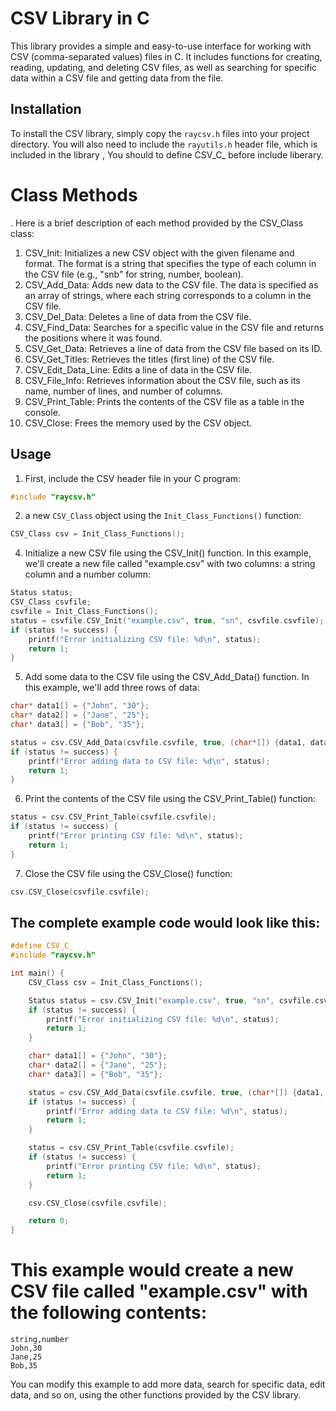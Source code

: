  # CSV Library in C

This library provides a simple and easy-to-use interface for working with CSV (comma-separated values) files in C. It includes functions for creating, reading, updating, and deleting CSV files, as well as searching for specific data within a CSV file and getting data from the file.

## Installation

To install the CSV library, simply copy the `raycsv.h` files into your project directory. You will also need to include the `rayutils.h` header file, which is included in the library , You should to define CSV_C_ before include liberary.


# Class Methods

. Here is a brief description of each method provided by the CSV_Class class:

1. CSV_Init: Initializes a new CSV object with the given filename and format. The format is a string that specifies the type of each column in the CSV file (e.g., "snb" for string, number, boolean).
2. CSV_Add_Data: Adds new data to the CSV file. The data is specified as an array of strings, where each string corresponds to a column in the CSV file.
3. CSV_Del_Data: Deletes a line of data from the CSV file.
4. CSV_Find_Data: Searches for a specific value in the CSV file and returns the positions where it was found.
5. CSV_Get_Data: Retrieves a line of data from the CSV file based on its ID.
6. CSV_Get_Titles: Retrieves the titles (first line) of the CSV file.
7. CSV_Edit_Data_Line: Edits a line of data in the CSV file.
8. CSV_File_Info: Retrieves information about the CSV file, such as its name, number of lines, and number of columns.
9. CSV_Print_Table: Prints the contents of the CSV file as a table in the console.
10. CSV_Close: Frees the memory used by the CSV object.

## Usage

1. First, include the CSV header file in your C program:

```c
#include "raycsv.h"
```
2. a new `CSV_Class` object using the `Init_Class_Functions()` function:
```c
CSV_Class csv = Init_Class_Functions();
```
4. Initialize a new CSV file using the CSV_Init() function. In this example, we'll create a new file called "example.csv" with two columns: a string column and a number column:
```c
Status status;
CSV_Class csvfile;
csvfile = Init_Class_Functions();
status = csvfile.CSV_Init("example.csv", true, "sn", csvfile.csvfile);
if (status != success) {
    printf("Error initializing CSV file: %d\n", status);
    return 1;
}
```
5. Add some data to the CSV file using the CSV_Add_Data() function. In this example, we'll add three rows of data:
```c
char* data1[] = {"John", "30"};
char* data2[] = {"Jane", "25"};
char* data3[] = {"Bob", "35"};

status = csv.CSV_Add_Data(csvfile.csvfile, true, (char*[]) {data1, data2, data3}, 3);
if (status != success) {
    printf("Error adding data to CSV file: %d\n", status);
    return 1;
}
```
6. Print the contents of the CSV file using the CSV_Print_Table() function:
```c
status = csv.CSV_Print_Table(csvfile.csvfile);
if (status != success) {
    printf("Error printing CSV file: %d\n", status);
    return 1;
}
```
7. Close the CSV file using the CSV_Close() function:
```c
csv.CSV_Close(csvfile.csvfile);
```
## The complete example code would look like this:

```c
#define CSV_C_
#include "raycsv.h"

int main() {
    CSV_Class csv = Init_Class_Functions();

    Status status = csv.CSV_Init("example.csv", true, "sn", csvfile.csvfile);
    if (status != success) {
        printf("Error initializing CSV file: %d\n", status);
        return 1;
    }

    char* data1[] = {"John", "30"};
    char* data2[] = {"Jane", "25"};
    char* data3[] = {"Bob", "35"};

    status = csv.CSV_Add_Data(csvfile.csvfile, true, (char*[]) {data1, data2, data3}, 3);
    if (status != success) {
        printf("Error adding data to CSV file: %d\n", status);
        return 1;
    }

    status = csv.CSV_Print_Table(csvfile.csvfile);
    if (status != success) {
        printf("Error printing CSV file: %d\n", status);
        return 1;
    }

    csv.CSV_Close(csvfile.csvfile);

    return 0;
}
```
# This example would create a new CSV file called "example.csv" with the following contents:
```csv
string,number
John,30
Jane,25
Bob,35
```
You can modify this example to add more data, search for specific data, edit data, and so on, using the other functions provided by the CSV library.
